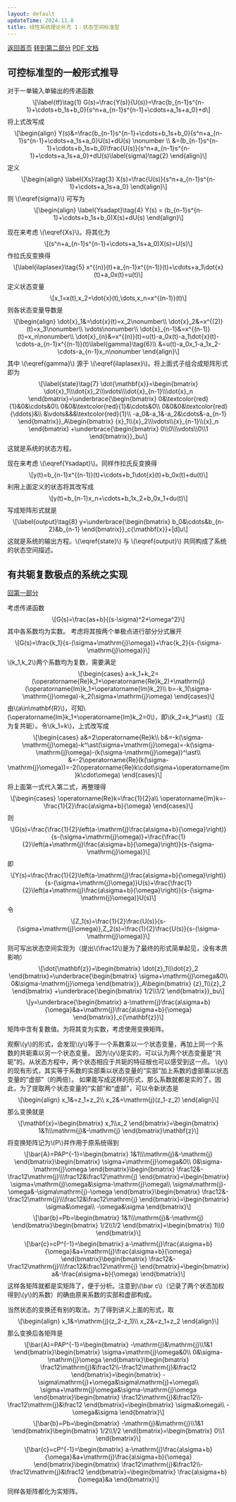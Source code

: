 ```yaml
---
layout: default
updateTime: 2024.11.8
title: 线性系统理论补充 1：状态空间标准型
---
```


[返回首页](./)     [转到第二部分](https://oliverwu.top/ss-canonical-form.html#conjugate)  [PDF 文档](https://oliverwu.top/file/ss-canonical-form.pdf)

<h2 id="controllable">可控标准型的一般形式推导</h2>
<p>对于一单输入单输出的传递函数 <span
class="math display">\[\label{tf}\tag{1}
    G(s)=\frac{Y(s)}{U(s)}=\frac{b_{n-1}s^{n-1}+\cdots+b_1s+b_0}{s^n+a_{n-1}s^{n-1}+\cdots+a_1s+a_0}+d\]</span>
将上式改写成 <span class="math display">\[\begin{align}
    Y(s)&amp;=\frac{b_{n-1}s^{n-1}+\cdots+b_1s+b_0}{s^n+a_{n-1}s^{n-1}+\cdots+a_1s+a_0}U(s)+dU(s)
\nonumber \\
        &amp;=(b_{n-1}s^{n-1}+\cdots+b_1s+b_0)\frac{U(s)}{s^n+a_{n-1}s^{n-1}+\cdots+a_1s+a_0}+dU(s)\label{sigma}\tag{2}
\end{align}\]</span> 定义<span class="math display">\[\begin{align}
\label{Xs}\tag{3}
    X(s)=\frac{U(s)}{s^n+a_{n-1}s^{n-1}+\cdots+a_1s+a_0}
\end{align}\]</span> 则 <span
class="math inline">\(\eqref{sigma}\)</span> 可写为 <span
class="math display">\[\begin{align}
\label{Ysadapt}\tag{4}
    Y(s) = (b_{n-1}s^{n-1}+\cdots+b_1s+b_0)X(s)+dU(s)
\end{align}\]</span></p>
<p>现在来考虑 <span
class="math inline">\(\eqref{Xs}\)</span>。将其化为<span
class="math display">\[(s^n+a_{n-1}s^{n-1}+\cdots+a_1s+a_0)X(s)=U(s)\]</span>
作拉氏反变换得<span class="math display">\[\label{ilaplasex}\tag{5}
    x^{(n)}(t)+a_{n-1}x^{(n-1)}(t)+\cdots+a_1\dot{x}(t)+a_0x(t)=u(t)\]</span>
定义状态变量<span
class="math display">\[x_1=x(t),x_2=\dot{x}(t),\dots,x_n=x^{(n-1)}(t)\]</span>
则各状态变量导数是<span class="math display">\[\begin{align}
    \dot{x}_1&amp;=\dot{x}(t)=x_2\nonumber\\
    \dot{x}_2&amp;=x^{(2)}(t)=x_3\nonumber\\
    \vdots\nonumber\\
    \dot{x}_{n-1}&amp;=x^{(n-1)}(t)=x_n\nonumber\\
    \dot{x}_{n}&amp;=x^{(n)}(t)=u(t)-a_0x(t)-a_1\dot{x}(t)-\cdots-a_{n-1}x^{(n-1)}(t)\label{gamma}\tag{6}\\
    &amp;=u(t)-a_0x_1-a_1x_2-\cdots-a_{n-1}x_n\nonumber
\end{align}\]</span> 其中 <span
class="math inline">\(\eqref{gamma}\)</span> 源于 <span
class="math inline">\(\eqref{ilaplasex}\)</span>。将上面式子组合成矩阵形式即为
<span class="math display">\[\label{state}\tag{7}
    \dot{\mathbf{x}}=\begin{bmatrix}
        \dot{x}_1\\\dot{x}_2\\\vdots\\\dot{x}_{n-1}\\\dot{x}_n
    \end{bmatrix}=\underbrace{\begin{bmatrix}
        0&amp;\textcolor{red}{1}&amp;0&amp;\cdots&amp;0\\
        0&amp;0&amp;\textcolor{red}{1}&amp;\cdots&amp;0\\
        0&amp;0&amp;0&amp;\textcolor{red}{\ddots}&amp;\\
        &amp;\vdots&amp;&amp;&amp;\textcolor{red}{1}\\
        -a_0&amp;-a_1&amp;-a_2&amp;\cdots&amp;-a_{n-1}
    \end{bmatrix}}_A\begin{bmatrix}
        {x}_1\\{x}_2\\\vdots\\{x}_{n-1}\\{x}_n
    \end{bmatrix}
    +\underbrace{\begin{bmatrix}
        0\\0\\\vdots\\0\\1
    \end{bmatrix}}_bu\]</span> 这就是系统的状态方程。</p>
<p>现在来考虑 <span
class="math inline">\(\eqref{Ysadapt}\)</span>。同样作拉氏反变换得 <span
class="math display">\[y(t)=b_{n-1}x^{(n-1)}(t)+\cdots+b_1\dot{x}(t)+b_0x(t)+du(t)\]</span>
利用上面定义的状态将其改写成 <span
class="math display">\[y(t)=b_{n-1}x_n+\cdots+b_1x_2+b_0x_1+du(t)\]</span>
写成矩阵形式就是 <span class="math display">\[\label{output}\tag{8}
    y=\underbrace{\begin{bmatrix}
        b_0&amp;\cdots&amp;b_{n-2}&amp;b_{n-1}
    \end{bmatrix}}_c{\mathbf{x}}+[d]u\]</span>
这就是系统的输出方程。<span class="math inline">\(\eqref{state}\)</span>
与 <span class="math inline">\(\eqref{output}\)</span>
共同构成了系统的状态空间描述。</p>
<h2 id="conjugate">有共轭复数极点的系统之实现</h2>

[回第一部分](https://oliverwu.top/ss-canonical-form.html#controllable)

<p>考虑传递函数<span
class="math display">\[G(s)=\frac{as+b}{(s-\sigma)^2+\omega^2}\]</span>
其中各系数均为实数。 考虑将其按两个单极点进行部分分式展开 <span
class="math display">\[G(s)=\frac{k_1}{s-(\sigma+\mathrm{j}\omega)}+\frac{k_2}{s-(\sigma-\mathrm{j}\omega)}\]</span>
<span
class="math inline">\(k_1,k_2\)</span>两个系数均为复数，需要满足<span
class="math display">\[\begin{cases}
    a=k_1+k_2=(\operatorname{Re}k_1+\operatorname{Re}k_2)+\mathrm{j}(\operatorname{Im}k_1+\operatorname{Im}k_2)\\
    b=-k_1(\sigma-\mathrm{j}\omega)-k_2(\sigma+\mathrm{j}\omega)
\end{cases}\]</span> 由<span
class="math inline">\(a\in\mathbf{R}\)</span>，可知<span
class="math inline">\(\operatorname{Im}k_1+\operatorname{Im}k_2=0\)</span>，即<span
class="math inline">\(k_2=k_1^\ast\)</span>（互为复共轭）。令<span
class="math inline">\(k_1=k\)</span>，上式改写成 <span
class="math display">\[\begin{cases}
    a&amp;=2\operatorname{Re}k\\
    b&amp;=-k(\sigma-\mathrm{j}\omega)-k^\ast(\sigma+\mathrm{j}\omega)=-k(\sigma-\mathrm{j}\omega)-(k(\sigma-\mathrm{j}\omega))^\ast\\
    &amp;=-2\operatorname{Re}(k(\sigma-\mathrm{j}\omega))=-2(\operatorname{Re}k\cdot\sigma+\operatorname{Im}k\cdot\omega)
\end{cases}\]</span> 将上面第一式代入第二式，再整理得<span
class="math display">\[\begin{cases}
    \operatorname{Re}k=\frac{1}{2}a\\
    \operatorname{Im}k=-\frac{1}{2}\frac{a\sigma+b}{\omega}
\end{cases}\]</span> 则 <span
class="math display">\[G(s)=\frac{\frac{1}{2}\left(a-\mathrm{j}\frac{a\sigma+b}{\omega}\right)}{s-(\sigma+\mathrm{j}\omega)}+\frac{\frac{1}{2}\left(a+\mathrm{j}\frac{a\sigma+b}{\omega}\right)}{s-(\sigma-\mathrm{j}\omega)}\]</span>
即 <span
class="math display">\[Y(s)=\frac{\frac{1}{2}\left(a-\mathrm{j}\frac{a\sigma+b}{\omega}\right)}{s-(\sigma+\mathrm{j}\omega)}U(s)+\frac{\frac{1}{2}\left(a+\mathrm{j}\frac{a\sigma+b}{\omega}\right)}{s-(\sigma-\mathrm{j}\omega)}U(s)\]</span>
令<span
class="math display">\[Z_1(s)=\frac{1}{2}\frac{U(s)}{s-(\sigma+\mathrm{j}\omega)},Z_2(s)=\frac{1}{2}\frac{U(s)}{s-(\sigma-\mathrm{j}\omega)}\]</span>
则可写出状态空间实现为（提出<span
class="math inline">\(\frac12\)</span>是为了最终的形式简单起见，没有本质影响）
<span class="math display">\[\dot{\mathbf{z}}=\begin{bmatrix}
        \dot{z}_1\\\dot{z}_2
    \end{bmatrix}=\underbrace{\begin{bmatrix}
        \sigma+\mathrm{j}\omega&amp;0\\
        0&amp;\sigma-\mathrm{j}\omega
    \end{bmatrix}}_A\begin{bmatrix}
        {z}_1\\{z}_2
    \end{bmatrix}
    +\underbrace{\begin{bmatrix}
        1/2\\1/2
    \end{bmatrix}}_bu\]</span> <span
class="math display">\[y=\underbrace{\begin{bmatrix}
        a-\mathrm{j}\frac{a\sigma+b}{\omega}&amp;a+\mathrm{j}\frac{a\sigma+b}{\omega}
    \end{bmatrix}}_c{\mathbf{z}}\]</span>
矩阵中含有复数值。为将其变为实数，考虑使用变换矩阵。</p>
<p>观察<span class="math inline">\(y\)</span>的形式，会发现<span
class="math inline">\(y\)</span>等于一个系数乘以一个状态变量，再加上同一个系数的共轭乘以另一个状态变量。
因为<span
class="math inline">\(y\)</span>是实的，可以认为两个状态变量是“共轭”的。从状态方程中，两个状态相应于共轭的特征根也可以感受到这一点。
<span
class="math inline">\(y\)</span>的现有形式，其实等于系数的实部乘以状态变量的“实部”加上系数的虚部乘以状态变量的“虚部”（的两倍）。
如果能写成这样的形式，那么系数就都是实的了。因此，为了提取两个状态变量的“实部”和“虚部”，可以令新状态是
<span class="math display">\[\begin{align}
    x_1&amp;=z_1+z_2\\
    x_2&amp;=\mathrm{j}(z_1-z_2)
\end{align}\]</span> 那么变换就是 <span
class="math display">\[\mathbf{x}=\begin{bmatrix}
    x_1\\x_2
\end{bmatrix}=\begin{bmatrix}
    1&amp;1\\\mathrm{j}&amp;-\mathrm{j}
\end{bmatrix}\mathbf{z}\]</span> 将变换矩阵记为<span
class="math inline">\(P\)</span>并作用于原系统得到 <span
class="math display">\[\bar{A}=PAP^{-1}=\begin{bmatrix}
    1&amp;1\\\mathrm{j}&amp;-\mathrm{j}
\end{bmatrix}\begin{bmatrix}
    \sigma+\mathrm{j}\omega&amp;0\\
    0&amp;\sigma-\mathrm{j}\omega
\end{bmatrix}\begin{bmatrix}
    \frac12&amp;-\frac12\mathrm{j}\\\frac12&amp;\frac12\mathrm{j}
\end{bmatrix}=\begin{bmatrix}
    \sigma+\mathrm{j}\omega&amp;\sigma-\mathrm{j}\omega\\
    \sigma\mathrm{j}-\omega&amp;-\sigma\mathrm{j}-\omega
\end{bmatrix}\begin{bmatrix}
    \frac12&amp;-\frac12\mathrm{j}\\\frac12&amp;\frac12\mathrm{j}
\end{bmatrix}=\begin{bmatrix}
    \sigma&amp;\omega\\
    -\omega&amp;\sigma
\end{bmatrix}\]</span> <span
class="math display">\[\bar{b}=Pb=\begin{bmatrix}
    1&amp;1\\\mathrm{j}&amp;-\mathrm{j}
\end{bmatrix}\begin{bmatrix}
    1/2\\1/2
\end{bmatrix}=\begin{bmatrix}
    1\\0
\end{bmatrix}\]</span> <span
class="math display">\[\bar{c}=cP^{-1}=\begin{bmatrix}
    a-\mathrm{j}\frac{a\sigma+b}{\omega}&amp;a+\mathrm{j}\frac{a\sigma+b}{\omega}
\end{bmatrix}\begin{bmatrix}
    \frac12&amp;-\frac12\mathrm{j}\\\frac12&amp;\frac12\mathrm{j}
\end{bmatrix}=\begin{bmatrix}
    a&amp;-\frac{a\sigma+b}{\omega}
\end{bmatrix}\]</span> 这样各矩阵就都是实矩阵了，便于分析。注意到<span
class="math inline">\(\bar c\)</span>（记录了两个状态加权得到<span
class="math inline">\(y\)</span>的系数）的确由原来系数的实部和虚部构成。</p>
<p>当然状态的变换还有别的取法。为了得到讲义上面的形式，取 <span
class="math display">\[\begin{align}
    x_1&amp;=\mathrm{j}(z_2-z_1)\\
    x_2&amp;=z_1+z_2
\end{align}\]</span> 那么变换后各矩阵是 <span
class="math display">\[\bar{A}=PAP^{-1}=\begin{bmatrix}
    -\mathrm{j}&amp;\mathrm{j}\\1&amp;1
\end{bmatrix}\begin{bmatrix}
    \sigma+\mathrm{j}\omega&amp;0\\
    0&amp;\sigma-\mathrm{j}\omega
\end{bmatrix}\begin{bmatrix}
    \frac12\mathrm{j}&amp;\frac12\\-\frac12\mathrm{j}&amp;\frac12
\end{bmatrix}=\begin{bmatrix}
    -\sigma\mathrm{j}+\omega&amp;\sigma\mathrm{j}+\omega\\
    \sigma+\mathrm{j}\omega&amp;\sigma-\mathrm{j}\omega
\end{bmatrix}\begin{bmatrix}
    \frac12\mathrm{j}&amp;\frac12\\-\frac12\mathrm{j}&amp;\frac12
\end{bmatrix}=\begin{bmatrix}
    \sigma&amp;\omega\\
    -\omega&amp;\sigma
\end{bmatrix}\]</span> <span
class="math display">\[\bar{b}=Pb=\begin{bmatrix}
    -\mathrm{j}&amp;\mathrm{j}\\1&amp;1
\end{bmatrix}\begin{bmatrix}
    1/2\\1/2
\end{bmatrix}=\begin{bmatrix}
    0\\1
\end{bmatrix}\]</span> <span
class="math display">\[\bar{c}=cP^{-1}=\begin{bmatrix}
    a-\mathrm{j}\frac{a\sigma+b}{\omega}&amp;a+\mathrm{j}\frac{a\sigma+b}{\omega}
\end{bmatrix}\begin{bmatrix}
    \frac12\mathrm{j}&amp;\frac12\\-\frac12\mathrm{j}&amp;\frac12
\end{bmatrix}=\begin{bmatrix}
    \frac{a\sigma+b}{\omega}&amp;a
\end{bmatrix}\]</span> 同样各矩阵都化为实矩阵。</p>